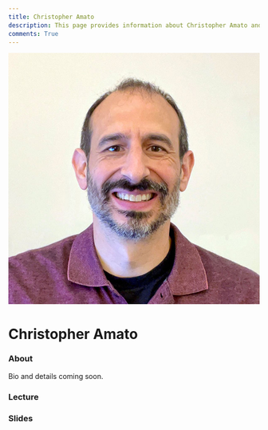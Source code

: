 ```yaml
---
title: Christopher Amato
description: This page provides information about Christopher Amato and details about his talk, including its recording and slides.
comments: True
---
```


![Christopher Amato](../assets/images/guests/christopher_amato.jpg)

# Christopher Amato

### About

Bio and details coming soon.

### Lecture

<!-- Add YouTube embed here when available -->

### Slides

<!-- Add PDF embed or download link here when available -->
